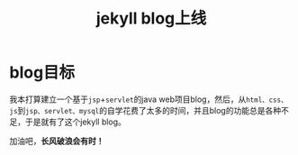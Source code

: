 ﻿---
layout: post
title: jekyll blog上线
cover: /img/cover/earth.jpg
tags: ['jekyll']
---

blog目标
======

我本打算建立一个基于`jsp`+`servlet`的java web项目blog，然后，从`html、css、js`到`jsp、servlet、mysql`的自学花费了太多的时间，并且blog的功能总是各种不足，于是就有了这个jekyll blog。

加油吧，**长风破浪会有时！**